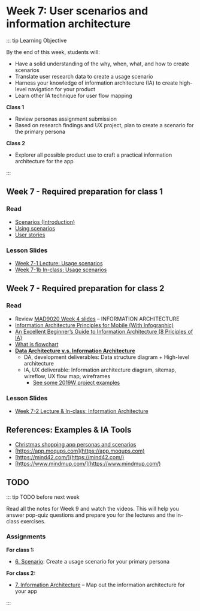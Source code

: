 # Week 7: User scenarios and information architecture  

::: tip Learning Objective

By the end of this week, students will:

- Have a solid understanding of the why, when, what, and how to create scenarios
- Translate user research data to create a usage scenario
- Harness your knowledge of information architecture (IA) to create high-level navigation for your product
- Learn other IA technique for user flow mapping

**Class 1** 
- Review personas assignment submission
- Based on research findings and UX project, plan to create a scenario for the primary persona

**Class 2** 
- Explorer all possible product use to craft a practical information architecture for the app

:::

## Week 7 - Required preparation for class 1

### Read
- [Scenarios (Introduction)](https://www.usability.gov/how-to-and-tools/methods/scenarios.html)
- [Using scenarios](https://uxthink.wordpress.com/2010/11/30/using_scenarios/)
- [User stories](https://blog.easyagile.com/how-to-write-good-user-stories-in-agile-software-development-d4b25356b604)



### Lesson Slides

- [Week 7-1 Lecture: Usage scenarios](https://drive.google.com/drive/folders/1kCPUsO4_f6Hz47THcBzFBiMlCJIzpvG7)
- [Week 7-1b In-class: Usage scenarios](https://drive.google.com/drive/folders/1kCPUsO4_f6Hz47THcBzFBiMlCJIzpvG7)


## Week 7 - Required preparation for class 2

### Read

- Review [MAD9020 Week 4 slides](https://drive.google.com/drive/folders/1BlPhZVyvBiRa5n-D0bbHVyn6H8YN2n5c?usp=sharing) – INFORMATION ARCHITECTURE
- [Information Architecture Principles for Mobile (With Infographic)](https://www.toptal.com/designers/mobile-ui/information-architecture-principles-infographic)
- [An Excellent Beginner’s Guide to Information Architecture (8 Priciples of IA)](https://careerfoundry.com/en/blog/ux-design/a-beginners-guide-to-information-architecture/)
- [What is flowchart](https://asq.org/quality-resources/flowchart)
- [**Data Architecture v.s. Information Architecture**](https://www.dataversity.net/data-architecture-and-information-architecture-whats-the-difference/)
  - DA, development deliverables: Data structure diagram + High-level architecture
  - IA, UX deliverable: Information architecture diagram, sitemap, wireflow, UX flow map, wireframes
    - [See some 2019W project examples](https://drive.google.com/drive/folders/1e9FSXDYPMFY_haesYZlcZFDU9A2sgDMq?usp=sharing)



### Lesson Slides

- [Week 7-2 Lecture & In-class: Information Architecture](https://drive.google.com/drive/folders/1kCPUsO4_f6Hz47THcBzFBiMlCJIzpvG7)


## References: Examples & IA Tools

- [Christmas shopping app personas and scenarios](https://drive.google.com/file/d/1k5qqkMd2G6f65lTeSQmS53RPxAF-4Fmr/view?usp=sharing)
- [https://app.moqups.com](https://app.moqups.com)
- [https://mind42.com/](https://mind42.com/)
- [https://www.mindmup.com/](https://www.mindmup.com/)


## TODO

::: tip TODO before next week

Read all the notes for Week 9 and watch the videos. This will help you answer pop-quiz questions and prepare you for the lectures and the in-class exercises.

### Assignments

**For class 1:** 
- [6. Scenario](../../assignments/assg6.md): Create a usage scenario for your primary persona

**For class 2:** 
- [7. Information Architecture](../../assignments/assg7.md) – Map out the information architecture for your app

:::

